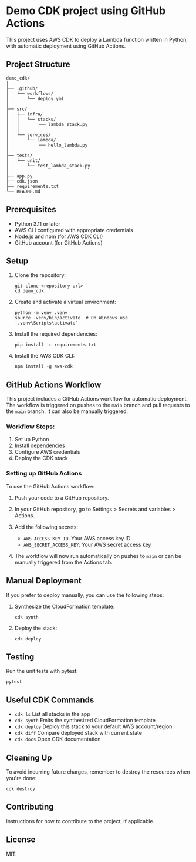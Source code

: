 # Demo CDK project using GitHub Actions

This project uses AWS CDK to deploy a Lambda function written in Python, with automatic deployment using GitHub Actions.

## Project Structure

```
demo_cdk/
│
├── .github/
│   └── workflows/
│       └── deploy.yml
│
├── src/
│   ├── infra/
│   │   └── stacks/
│   │       └── lambda_stack.py
│   │
│   └── services/
│       └── lambda/
│           └── hello_lambda.py
│
├── tests/
│   └── unit/
│       └── test_lambda_stack.py
│
├── app.py
├── cdk.json
├── requirements.txt
└── README.md
```

## Prerequisites

- Python 3.11 or later
- AWS CLI configured with appropriate credentials
- Node.js and npm (for AWS CDK CLI)
- GitHub account (for GitHub Actions)

## Setup

1. Clone the repository:

   ```
   git clone <repository-url>
   cd demo_cdk
   ```

2. Create and activate a virtual environment:

   ```
   python -m venv .venv
   source .venv/bin/activate  # On Windows use `.venv\Scripts\activate`
   ```

3. Install the required dependencies:

   ```
   pip install -r requirements.txt
   ```

4. Install the AWS CDK CLI:
   ```
   npm install -g aws-cdk
   ```

## GitHub Actions Workflow

This project includes a GitHub Actions workflow for automatic deployment. The workflow is triggered on pushes to the `main` branch and pull requests to the `main` branch. It can also be manually triggered.

### Workflow Steps:

1. Set up Python
2. Install dependencies
3. Configure AWS credentials
4. Deploy the CDK stack

### Setting up GitHub Actions

To use the GitHub Actions workflow:

1. Push your code to a GitHub repository.

2. In your GitHub repository, go to Settings > Secrets and variables > Actions.

3. Add the following secrets:

   - `AWS_ACCESS_KEY_ID`: Your AWS access key ID
   - `AWS_SECRET_ACCESS_KEY`: Your AWS secret access key

4. The workflow will now run automatically on pushes to `main` or can be manually triggered from the Actions tab.

## Manual Deployment

If you prefer to deploy manually, you can use the following steps:

1. Synthesize the CloudFormation template:

   ```
   cdk synth
   ```

2. Deploy the stack:
   ```
   cdk deploy
   ```

## Testing

Run the unit tests with pytest:

```
pytest
```

## Useful CDK Commands

- `cdk ls` List all stacks in the app
- `cdk synth` Emits the synthesized CloudFormation template
- `cdk deploy` Deploy this stack to your default AWS account/region
- `cdk diff` Compare deployed stack with current state
- `cdk docs` Open CDK documentation

## Cleaning Up

To avoid incurring future charges, remember to destroy the resources when you're done:

```
cdk destroy
```

## Contributing

Instructions for how to contribute to the project, if applicable.

## License

MIT.
